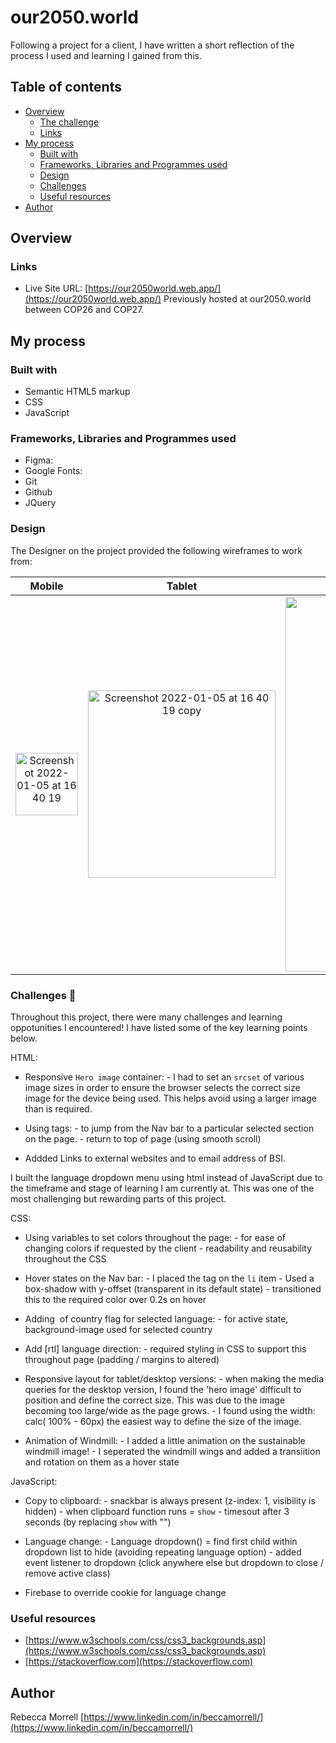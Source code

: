 # our2050.world 

Following a project for a client, I have written a short reflection of the process I used and learning I gained from this.

## Table of contents

- [Overview](#overview)
  - [The challenge](#the-challenge)
  - [Links](#links)
- [My process](#my-process)
  - [Built with](#built-with)
  - [Frameworks, Libraries and Programmes used](#frameworks-libraries-and-programmes-used)
  - [Design](#design)
  - [Challenges](#challenges)
  - [Useful resources](#useful-resources)
- [Author](#author)

## Overview


### Links

- Live Site URL: [https://our2050world.web.app/](https://our2050world.web.app/)
Previously hosted at our2050.world between COP26 and COP27.

## My process

### Built with

- Semantic HTML5 markup
- CSS 
- JavaScript

### Frameworks, Libraries and Programmes used

- Figma: 
- Google Fonts:
- Git 
- Github 
- JQuery

### Design

The Designer on the project provided the following wireframes to work from: 

Mobile | Tablet      |       Desktop       |
:-----:| :---------: | :---------------: |
<img width="100" alt="Screenshot 2022-01-05 at 16 40 19" src="https://user-images.githubusercontent.com/77584099/148256083-093b0129-574a-430d-921e-2f2888d0ef0c.png"> | <img width="300" alt="Screenshot 2022-01-05 at 16 40 19 copy" src="https://user-images.githubusercontent.com/77584099/148256187-d92ca996-38c3-4b33-8f79-be3d694fef1a.png">| <img width="600" alt="Screenshot 2022-01-05 at 16 41 46" src="https://user-images.githubusercontent.com/77584099/148256201-0163d80d-7f4c-41ed-ad2c-acccc3f30da9.png"> |


### Challenges 🧠

Throughout this project, there were many challenges and learning oppotunities I encountered! I have listed some of the key learning points below.

HTML: 
- Responsive `Hero image` container: 
                - I had to set an `srcset` of various image sizes in order to ensure the browser selects the correct size image for the device being used. This helps avoid using a larger image than is required. 

- Using <a> tags:
                - to jump from the Nav bar to a particular selected section on the page. 
                - return to top of page (using smooth scroll)
- Addded Links to external websites and to email address of BSI.

I built the language dropdown menu using html instead of JavaScript due to the timeframe and stage of learning I am currently at. This was one of the most challenging but rewarding parts of this project.  


CSS: 
- Using variables to set colors throughout the page:
                                - for ease of changing colors if requested by the client 
                                - readability and reusability throughout the CSS 

- Hover states on the Nav bar:
                        - I placed the <a> tag on the `li` item 
                        - Used a box-shadow with y-offset (transparent in its default state)
                        - transitioned this to the required color over 0.2s on hover 

- Adding <img> of country flag for selected language:
                                    - for active state, background-image used for selected country 

- Add [rtl] language direction:
                        - required styling in CSS to support this throughout page (padding / margins to altered)

- Responsive layout for tablet/desktop versions:
                                    - when making the media queries for the desktop version, I found the 'hero image' difficult to position and define the correct size. This was due to the image becoming too large/wide as the page grows.
                                    - I found using the width: calc( 100% - 60px) the easiest way to define the size of the image. 

- Animation of Windmill: 
                        - I added a little animation on the sustainable windmill image!
                        - I seperated the windmill wings and added a transiition and rotation on them as a hover state    


JavaScript: 
- Copy to clipboard: 
                - snackbar is always present (z-index: 1, visibility is hidden)
                - when clipboard function runs = `show`
                - timesout after 3 seconds (by replacing `show` with "")

- Language change: 
                - Language dropdown() = find first child within dropdown list to hide (avoiding repeating language  option)
                - added event listener to dropdown (click anywhere else but dropdown to close / remove active class)

- Firebase to override cookie for language change
 


### Useful resources

- [https://www.w3schools.com/css/css3_backgrounds.asp](https://www.w3schools.com/css/css3_backgrounds.asp) 
- [https://stackoverflow.com](https://stackoverflow.com)


## Author

Rebecca Morrell [https://www.linkedin.com/in/beccamorrell/](https://www.linkedin.com/in/beccamorrell/)
